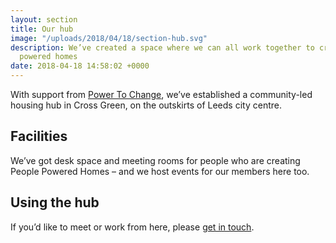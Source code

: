 ```yaml
---
layout: section
title: Our hub
image: "/uploads/2018/04/18/section-hub.svg"
description: We’ve created a space where we can all work together to create people
  powered homes
date: 2018-04-18 14:58:02 +0000
---
```

With support from [Power To Change](https://www.powertochange.org.uk/funding/sector-funding/community-housing/), we’ve established a community-led housing hub in Cross Green, on the outskirts of Leeds city centre.

## Facilities
We’ve got desk space and meeting rooms for people who are creating People Powered Homes – and we host events for our members here too.

## Using the hub
If you’d like to meet or work from here, please [get in touch](/contact/).
